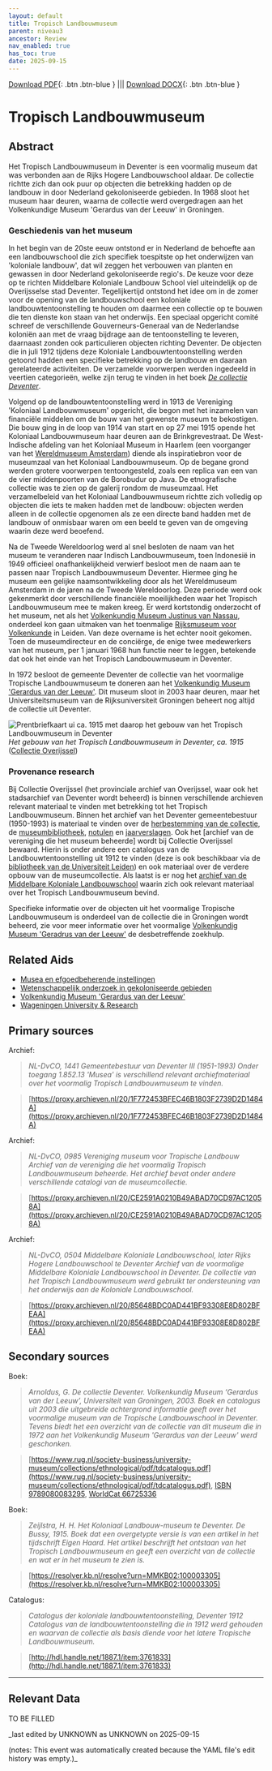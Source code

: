 ```yaml
---
layout: default
title: Tropisch Landbouwmuseum
parent: niveau3
ancestor: Review
nav_enabled: true
has_toc: true
date: 2025-09-15
--- 
```



[Download PDF](https://raw.githubusercontent.com/colonial-heritage/research-guides-dev/refs/heads/main/EXPORTS/review/PDF/niveau3/Dutch/TropischLandbouwMus.pdf){: .btn .btn-blue } |||    [Download DOCX](https://raw.githubusercontent.com/colonial-heritage/research-guides-dev/refs/heads/main/EXPORTS/review/DOCX/niveau3/Dutch/TropischLandbouwMus.docx){: .btn .btn-blue }


# Tropisch Landbouwmuseum


## Abstract

Het Tropisch Landbouwmuseum in Deventer is een voormalig museum dat was verbonden aan de Rijks Hogere Landbouwschool aldaar. De collectie richtte zich dan ook puur op objecten die betrekking hadden op de landbouw in door Nederland gekoloniseerde gebieden. In 1968 sloot het museum haar deuren, waarna de collectie werd overgedragen aan het Volkenkundige Museum 'Gerardus van der Leeuw' in Groningen.

### Geschiedenis van het museum

In het begin van de 20ste eeuw ontstond er in Nederland de behoefte aan een landbouwschool die zich specifiek toespitste op het onderwijzen van 'koloniale landbouw', dat wil zeggen het verbouwen van planten en gewassen in door Nederland gekoloniseerde regio's. De keuze voor deze op te richten Middelbare Koloniale Landbouw School viel uiteindelijk op de Overijsselse stad Deventer. Tegelijkertijd ontstond het idee om in de zomer voor de opening van de landbouwschool een koloniale landbouwtentoonstelling te houden om daarmee een collectie op te bouwen die ten dienste kon staan van het onderwijs. Een speciaal opgericht comité schreef de verschillende Gouverneurs-Generaal van de Nederlandse koloniën aan met de vraag bijdrage aan de tentoonstelling te leveren, daarnaast zonden ook particulieren objecten richting Deventer. De objecten die in juli 1912 tijdens deze Koloniale Landbouwtentoonstelling werden getoond hadden een specifieke betrekking op de landbouw en daaraan gerelateerde activiteiten. De verzamelde voorwerpen werden ingedeeld in veertien categorieën, welke zijn terug te vinden in het boek _[De collectie Deventer](https://www.rug.nl/museum/collections/ethnological/colonial-agricultural-museum-deventer)_.

Volgend op de landbouwtentoonstelling werd in 1913 de Vereniging 'Koloniaal Landbouwmuseum' opgericht, die begon met het inzamelen van financiële middelen om de bouw van het gewenste museum te bekostigen. Die bouw ging in de loop van 1914 van start en op 27 mei 1915 opende het Koloniaal Landbouwmuseum haar deuren aan de Brinkgrevestraat. De West-Indische afdeling van het Koloniaal Museum in Haarlem (een voorganger van het [Wereldmuseum Amsterdam](https://app.colonialcollections.nl/nl/research-aids/https%3A%2F%2Fn2t%252Enet%2Fark%3A%2F27023%2Fba9397040f2cf7f618e2180fb6c90208)) diende als inspiratiebron voor de museumzaal van het Koloniaal Landbouwmuseum. Op de begane grond werden grotere voorwerpen tentoongesteld, zoals een replica van een van de vier middenpoorten van de Borobudur op Java. De etnografische collectie was te zien op de galerij rondom de museumzaal. Het verzamelbeleid van het Koloniaal Landbouwmuseum richtte zich volledig op objecten die iets te maken hadden met de landbouw: objecten werden alleen in de collectie opgenomen als ze een directe band hadden met de landbouw of onmisbaar waren om een beeld te geven van de omgeving waarin deze werd beoefend.

Na de Tweede Wereldoorlog werd al snel besloten de naam van het museum te veranderen naar Indisch Landbouwmuseum, toen Indonesië in 1949 officieel onafhankelijkheid verwierf besloot men de naam aan te passen naar Tropisch Landbouwmuseum Deventer. Hiermee ging he museum een gelijke naamsontwikkeling door als het Wereldmuseum Amsterdam in de jaren na de Tweede Wereldoorlog. Deze periode werd ook gekenmerkt door verschillende financiële moeilijkheden waar het Tropisch Landbouwmuseum mee te maken kreeg. Er werd kortstondig onderzocht of het museum, net als het [Volkenkundig Museum Justinus van Nassau](https://app.colonialcollections.nl/nl/research-aids/https%3A%2F%2Fn2t%252Enet%2Fark%3A%2F27023%2F96bbbf3d16181dcb47d3b6d6a5134899), onderdeel kon gaan uitmaken van het toenmalige [Rijksmuseum voor Volkenkunde](https://app.colonialcollections.nl/nl/research-aids/https%3A%2F%2Fn2t%252Enet%2Fark%3A%2F27023%2F77c1a0cf982b33b9e88073c4a704049b) in Leiden. Van deze overname is het echter nooit gekomen. Toen de museumdirecteur en de conciërge, de enige twee medewerkers van het museum, per 1 januari 1968 hun functie neer te leggen, betekende dat ook het einde van het Tropisch Landbouwmuseum in Deventer. 

In 1972 besloot de gemeente Deventer de collectie van het voormalige Tropische Landbouwmuseum te doneren aan het [Volkenkundig Museum 'Gerardus van der Leeuw'](https://app.colonialcollections.nl/nl/research-aids/https%3A%2F%2Fn2t%252Enet%2Fark%3A%2F27023%2Fd40d1b8cb736d6f4e8b697af45a628ee). Dit museum sloot in 2003 haar deuren, maar het Universiteitsmuseum van de Rijksuniversiteit Groningen beheert nog altijd de collectie uit Deventer.

![Prentbriefkaart ui ca. 1915 met daarop het gebouw van het Tropisch Landbouwmuseum in Deventer](https://openatlantis.mijnstadmijndorp.nl/HttpHandler/icoon.ico?icoon=502414248)
_Het gebouw van het Tropisch Landbouwmuseum in Deventer, ca. 1915_ ([Collectie Overijssel](https://proxy.archieven.nl/thumb/45/12905404185651C4E0504C91A4062E7A))

### Provenance research

Bij Collectie Overijssel (het provinciale archief van Overijssel, waar ook het stadsarchief van Deventer wordt beheerd) is binnen verschillende archieven relevant materiaal te vinden met betrekking tot het Tropisch Landbouwmuseum. Binnen het archief van het Deventer gemeentebestuur (1950-1993) is materiaal te vinden over de [herbestemming van de collectie](https://proxy.archieven.nl/20/84381A13E53D42B5A277F2B7F07316BA), de [museumbibliotheek](https://proxy.archieven.nl/20/72731108F93D4D6DA59E653040FCD6CB), [notulen](https://proxy.archieven.nl/20/01D85CD71979494D8BBFB372C3D0FC88) en [jaarverslagen](https://proxy.archieven.nl/20/01D85CD71979494D8BBFB372C3D0FC88). Ook het [archief van de vereniging die het museum beheerde] wordt bij Collectie Overijssel bewaard. Hierin is onder andere een catalogus van de Landbouwtentoonstelling uit 1912 te vinden (deze is ook beschikbaar via de [bibliotheek van de Universiteit Leiden](http://hdl.handle.net/1887.1/item:3761833)) en ook materiaal over de verdere opbouw van de museumcollectie. Als laatst is er nog het [archief van de  Middelbare Koloniale Landbouwschool](https://proxy.archieven.nl/20/85648BDC0AD441BF93308E8D802BFEAA) waarin zich ook relevant materiaal over het Tropisch Landbouwmuseum bevind.

Specifieke informatie over de objecten uit het voormalige Tropische Landbouwmuseum is onderdeel van de collectie die in Groningen wordt beheerd, zie voor meer informatie over het voormalige [Volkenkundig Museum 'Geradrus van der Leeuw'](https://app.colonialcollections.nl/nl/research-aids/https%3A%2F%2Fn2t%252Enet%2Fark%3A%2F27023%2Fd40d1b8cb736d6f4e8b697af45a628ee) de desbetreffende zoekhulp. 


## Related Aids

 - [Musea en efgoedbeherende instellingen](niveau2/Dutch/Museum_20250113.yml)  
 - [Wetenschappelijk onderzoek in gekoloniseerde gebieden](niveau2/Dutch/Science_20240814.yml)  
 - [Volkenkundig Museum 'Gerardus van der Leeuw'](niveau3/Dutch/GerardusLeeuw_20250513.yml)  
 - [Wageningen University & Research](niveau3/Dutch/WageningenUniversity_20240327.yml)  

## Primary sources

Archief:
  > *NL-DvCO, 1441 Gemeentebestuur van Deventer III (1951-1993)*
  > _Onder toegang 1.852.13 'Musea' is verschillend relevant archiefmateriaal over het voormalig Tropisch Landbouwmuseum te vinden._  

  > [https://proxy.archieven.nl/20/1F772453BFEC46B1803F2739D2D1484A](https://proxy.archieven.nl/20/1F772453BFEC46B1803F2739D2D1484A)

Archief:
  > *NL-DvCO, 0985 Vereniging museum voor Tropische Landbouw*
  > _Archief van de vereniging die het voormalig Tropisch Landbouwmuseum beheerde. Het archief bevat onder andere verschillende catalogi van de museumcollectie._  

  > [https://proxy.archieven.nl/20/CE2591A0210B49ABAD70CD97AC12058A](https://proxy.archieven.nl/20/CE2591A0210B49ABAD70CD97AC12058A)

Archief:
  > *NL-DvCO, 0504 Middelbare Koloniale Landbouwschool, later Rijks Hogere Landbouwschool te Deventer*
  > _Archief van de voormalige Middelbare Koloniale Landbouwschool in Deventer. De collectie van het Tropisch Landbouwmuseum werd gebruikt ter ondersteuning van het onderwijs aan de Koloniale Landbouwschool._  

  > [https://proxy.archieven.nl/20/85648BDC0AD441BF93308E8D802BFEAA](https://proxy.archieven.nl/20/85648BDC0AD441BF93308E8D802BFEAA)

## Secondary sources

Boek:
  > *Arnoldus, G. De collectie Deventer. Volkenkundig Museum ‘Gerardus van der Leeuw’, Universiteit van Groningen, 2003.*
  > _Boek en catalogus uit 2003 die uitgebreide achtergrond informatie geeft over het voormalige museum van de Tropische Landbouwschool in Deventer. Tevens biedt het een overzicht van de collectie van dit museum die in 1972 aan het Volkenkundig Museum 'Gerardus van der Leeuw' werd geschonken._  

  > [https://www.rug.nl/society-business/university-museum/collections/ethnological/pdf/tdcatalogus.pdf](https://www.rug.nl/society-business/university-museum/collections/ethnological/pdf/tdcatalogus.pdf), [ISBN 9789080083295](https://isbnsearch.org/isbn/9789080083295), [WorldCat 66725336](https://search.worldcat.org/title/66725336)

Boek:
  > *Zeijlstra, H. H. Het Koloniaal Landbouw-museum te Deventer. De Bussy, 1915.*
  > _Boek dat een overgetypte versie is van een artikel in het tijdschrift Eigen Haard. Het artikel beschrijft het ontstaan van het Tropisch Landbouwmuseum en geeft een overzicht van de collectie en wat er in het museum te zien is._  

  > [https://resolver.kb.nl/resolve?urn=MMKB02:100003305](https://resolver.kb.nl/resolve?urn=MMKB02:100003305)

Catalogus:
  > *Catalogus der koloniale landbouwtentoonstelling, Deventer 1912*
  > _Catalogus van de landbouwtentoonstelling die in 1912 werd gehouden en waarvan de collectie als basis diende voor het latere Tropische Landbouwmuseum._  

  > [http://hdl.handle.net/1887.1/item:3761833](http://hdl.handle.net/1887.1/item:3761833)



---
## Relevant Data 
TO BE FILLED

_last edited by UNKNOWN as UNKNOWN on 2025-09-15

(notes: This event was automatically created because the YAML file's edit history was empty.)_
        